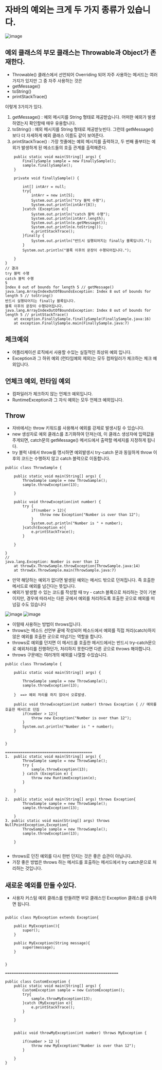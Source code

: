 # 자바의 예외는 크게 두 가지 종류가 있습니다.

![image](https://github.com/user-attachments/assets/9ab12434-dabc-48a3-8238-f0496f8aa821)


## 예외 클래스의 부모 클래스는 Throwable과 Object가 존재한다.

- Throwable() 클래스에서 선언되어 Overriding 되어 자주 사용하는 메서드는 여러가지가 있지만 그 중 자주 사용하는 것은
- getMessage()
- toString()
- printStackTrace()

이렇게 3가지가 있다.
 1. getMessage() : 예외 메시지를 String 형태로 제공받습니다. 어떠한 예외가 발생하였는지 확인할때 매우 유용합니다.
 2. toString() : 예외 메시지를 String 형태로 제공받늣빈다. 그런데 getMessage() 보다 더 자세하게 예외 클래스 이름도 같이 보여준다.
 3. printStackTrace() : 가장 첫줄에는 예외 메시지를 출력하고, 두 번째 줄부터는 예외가 발생하게 된 메소드들의 호출 관계를 출력해준다.


```
    public static void main(String[] args) {
        FinallySample sample = new FinallySample();
        sample.finallySample();
    }

    private void finallySample() {

        int[] intArr = null;
        try{
            intArr = new int[5];
            System.out.println("try 블럭 수행");
            System.out.println(intArr[8]);
        }catch (Exception e){
            System.out.println("catch 블럭 수행");
            System.out.println(intArr.length);
            System.out.println(e.getMessage());
            System.out.println(e.toString());
            e.printStackTrace();
        }finally {
            System.out.println("반드시 실행되어지는 finally 블록입니다.");
        }
        System.out.println("블록 이후의 문장이 수행되어집니다.");

    }
}
// 결과
try 블럭 수행
catch 블럭 수행
5
Index 8 out of bounds for length 5 // getMessage()
java.lang.ArrayIndexOutOfBoundsException: Index 8 out of bounds for length 5 // toString()
반드시 실행되어지는 finally 블록입니다.
블록 이후의 문장이 수행되어집니다.
java.lang.ArrayIndexOutOfBoundsException: Index 8 out of bounds for length 5 // printStackTrace()
	at exception.FinallySample.finallySample(FinallySample.java:16)
	at exception.FinallySample.main(FinallySample.java:7)

```

## 체크예외
- 어플리케이션 로직에서 사용할 수있는 실질적인 최상위 예외 입니다.
- Exception과 그 하위 예외 (런타임예외 제외)는 모두 컴파일러가 체크하는 체크 예외입니다.
  

## 언체크 예외, 런타임 예외
- 컴파일러가 체크하지 않는 언체크 예외입니다.
- RuntimeException과 그 자식 예외는 모두 언체크 예외입니다.



## Throw
- 자바에서는 throw 키워드를 사용해서 예외를 강제로 발생시킬 수 있습니다.
- new 생성자로 예외 클래스를 초기화하여 던져는데, 이 클래스 생성자에 입력값을 주게되면, catch문의 getMessage() 메서드에서 출력할 메세지를 지정하게 됩니다.
- try 블럭 내에서 throw를 명시하면 예외발생시 try-catch 문과 동일하게 throw 이후의 코드는 수행하지 않고 catch 블럭으로 이동합니다.

```
public class ThrowSample {

    public static void main(String[] args) {
        ThrowSample sample = new ThrowSample();
        sample.throwException(13);

    }

    public void throwException(int number) {
        try {
            if(number > 12){
                throw new Exception("Number is over than 12");
            }
            System.out.println("Number is " + number);
        }catch(Exception e){
            e.printStackTrace();
        }

    }

}
//
java.lang.Exception: Number is over than 12
	at throwEx.ThrowSample.throwException(ThrowSample.java:14)
	at throwEx.ThrowSample.main(ThrowSample.java:7)

```

 - 만약 해당하는 예외가 없다면 발생된 예외는 메서드 밖으로 던져집니다. 즉 호출한 메서드로 예외를 넘긴다는 뜻입니다.
 - 예외가 발생할 수 있는 코드를 작성할 때 try - catch 블록으로 처리하는 것이 기본이지만, 경우에 따라서는 다른 곳에서 예외를 처리하도록 호출한 곳으로 예외를 떠넘길 수도 있습니다

![image](https://github.com/user-attachments/assets/39d10025-0744-4345-95bc-5548780f49ef)
![image](https://github.com/user-attachments/assets/3cf9dbfc-7ef8-4a58-944f-136e3dc2d89e)
 
 - 이럴때 사용하는 방법이 throws입니다.
 - throws는 메소드 선언부 끝에 작성되어 메소드에서 예외를 직접 처리(catch)하지 않은 예외를 호출한 곳으로 떠넘기는 역할을 합니다.
 - throws로 예외를 던지면 이 메서드를 호출한 메서드에서는 반드시 try-catch문으로 예외처리를 진행하던가, 처리하지 못한다면 다른 곳으로 throws 해야합니다.
 - throws 구문에는 여러개의 예외를 나열할 수있습니다.
```
public class ThrowSample {

    public static void main(String[] args) {
    
        ThrowSample sample = new ThrowSample();
        sample.throwException(13);

    }  ==> 예외 처리를 하지 않아서 오류발생.

    public void throwException(int number) throws Exception { // 예외를 호출한 메서드로 던짐
        if(number > 12){
            throw new Exception("Number is over than 12");
        }
        System.out.println("Number is " + number);
    }


}

========================================
1.  public static void main(String[] args) {
        ThrowSample sample = new ThrowSample();
        try {
            sample.throwException(13);
        } catch (Exception e) {
            throw new RuntimeException(e);
        }

    }

2.  public static void main(String[] args) throws Exception{
        ThrowSample sample = new ThrowSample();
        sample.throwException(13);
    
    }
3. public static void main(String[] args) throws NullPointException,Exception{
        ThrowSample sample = new ThrowSample();
        sample.throwException(13);
    
    }


```
 - throws로 던진 예외를 다시 한번 던지는 것은 좋은 습관이 아닙니다. 
 - 가장 좋은 방법은  throws 하는 메서드를 호출하는 메서드에서 try catch문으로 처리하는 것입니다.

## 새로운 예외를 만들 수있다.
- 사용자 커스텀 예외 클래스를 만들려면 부모 클래스인 Exception 클래스를 상속하면 됩니다.


```

public class MyException extends Exception{

    public MyException(){
        super();
    }

    public MyException(String message){
        super(message);
    }


}

====================================================

public class CustomException {
    public static void main(String[] args) {
        CustomException sample = new CustomException();
        try{
            sample.throwMyException(13);
        }catch (MyException e){
            e.printStackTrace();
        }

    }


    public void throwMyException(int number) throws MyException {

        if(number > 12 ){
            throw new MyException("Number is over than 12");
        }

    }
}


```



 
  
